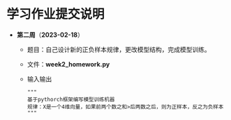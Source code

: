 # 学习作业提交说明



  - **第二周**（**2023-02-18**）

    - 题目：自己设计新的正负样本规律，更改模型结构，完成模型训练。

    - 文件：**week2_homework.py**

    - 输入输出
      ```
      """
      基于pythorch框架编写模型训练机器
      规律：X是一个4维向量，如果前两个数之和>后两数之后，则为正样本，反之为负样本
      """
      ```